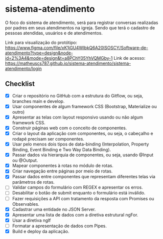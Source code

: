# sistema-atendimento
O foco do sistema de atendimento, será para registrar conversas realizadas por padres em seus atendimentos na igreja.
Sendo que terá o cadastro de pessoas atendidas, usuários e de atendimentos.


Link para visualização do protótipo: https://www.figma.com/file/xK1jGU4WlbkQ6A20ISOSCY/Software-de-atendimento?type=design&node-id=2%3A4&mode=design&t=a8PChY05YhVQMGby-1
Link de acesso: https://matheuscs787.github.io/sistema-atendimento/sistema-atendimento/login

## Checklist

- [x] Criar o repositório no GitHub com a estrutura do Gitflow, ou seja, branches main e develop.
- [x] Usar componentes de algum framework CSS (Bootstrap, Materialize ou outro)
- [x] Apresentar as telas com layout responsivo usando ou não algum framework CSS.
- [x] Construir páginas web com o conceito de componentes.
- [x] Criar o layout da aplicação com componentes, ou seja, o cabeçalho e rodapé precisam ser componentes.
- [x] Usar pelo menos dois tipos de data-binding (Interpolation, Property Binding, Event Binding e Two Way Data Binding).
- [x] Passar dados via hierarquia de componentes, ou seja, usando @Input ou @Output.
- [x] Mapear componentes à rotas no módulo de rotas.
- [x] Criar navegação entre páginas por meio de rotas.
- [x] Passar dados entre componentes que representam diferentes telas via parâmetros de rotas.
- [ ] Validar campos do formulário com REGEX e apresentar os erros.
- [ ] Desabilitar o botão de submit enquanto o formulário está inválido.
- [ ] Fazer requisições a API com tratamento da resposta com Promises ou Observables.
- [x] Cadastrar uma entidade no JSON Server.
- [x] Apresentar uma lista de dados com a diretiva estrutural ngFor.
- [x] Usar a diretiva ngIf
- [ ] Formatar a apresentação de dados com Pipes.
- [x] Build e deploy da aplicação.
